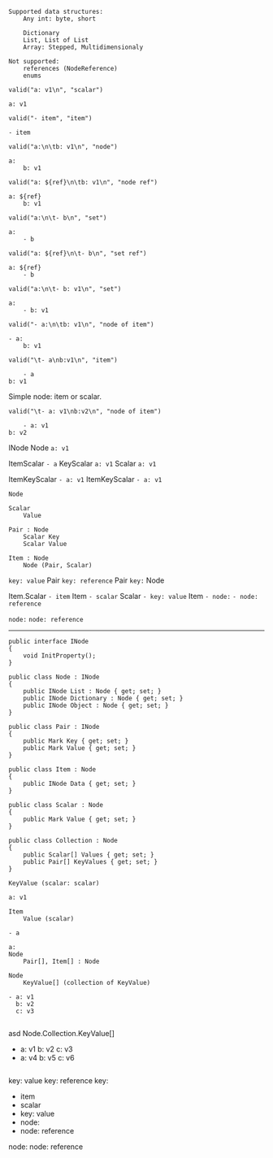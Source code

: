 ```
Supported data structures:
	Any int: byte, short

	Dictionary
	List, List of List
	Array: Stepped, Multidimensionaly

Not supported:
	references (NodeReference)
	enums
```

```
valid("a: v1\n", "scalar")

a: v1
```

```
valid("- item", "item")

- item
```

```
valid("a:\n\tb: v1\n", "node")

a:
	b: v1
```

```
valid("a: ${ref}\n\tb: v1\n", "node ref")

a: ${ref}
	b: v1
```

```
valid("a:\n\t- b\n", "set")

a:
	- b
```

```
valid("a: ${ref}\n\t- b\n", "set ref")

a: ${ref}
	- b
```

```
valid("a:\n\t- b: v1\n", "set")

a:
	- b: v1
```

```
valid("- a:\n\tb: v1\n", "node of item")

- a:
	b: v1
```

```
valid("\t- a\nb:v1\n", "item")

	- a
b: v1
```
Simple node: item or scalar.
```
valid("\t- a: v1\nb:v2\n", "node of item")

	- a: v1
b: v2
```

INode
Node `a: v1`

ItemScalar `- a`
KeyScalar `a: v1`
Scalar `a: v1`

ItemKeyScalar `- a: v1`
ItemKeyScalar `- a: v1`


```
Node

Scalar
	Value

Pair : Node
	Scalar Key
	Scalar Value

Item : Node
	Node (Pair, Scalar)

```


`key: value` Pair
`key: reference` Pair
`key:` Node



Item.Scalar
`- item` Item
`- scalar` Scalar
`- key: value` Item
`- node:`
`- node: reference`

`node:`
`node: reference`

---

```
public interface INode
{
	void InitProperty();
}

public class Node : INode
{
	public INode List : Node { get; set; }
	public INode Dictionary : Node { get; set; }
	public INode Object : Node { get; set; }
}

public class Pair : INode
{
	public Mark Key { get; set; }
	public Mark Value { get; set; }
}

public class Item : Node
{
	public INode Data { get; set; }
}

public class Scalar : Node
{
	public Mark Value { get; set; }
}

public class Collection : Node
{
	public Scalar[] Values { get; set; }
	public Pair[] KeyValues { get; set; }
}

```


```
KeyValue (scalar: scalar)

a: v1
```

```
Item
	Value (scalar)

- a
```

```
a:
Node
	Pair[], Item[] : Node

```

```
Node
	KeyValue[] (collection of KeyValue)

- a: v1
  b: v2
  c: v3

```

```

```

asd
Node.Collection<Items>.KeyValue[]
- a: v1
  b: v2
  c: v3
- a: v4
  b: v5
  c: v6

```

```

key: value
key: reference
key:
- item
- scalar
- key: value
- node:
- node: reference

node:
node: reference

```



